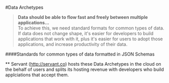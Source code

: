 #Data Archetypes
  
>**Data should be able to flow fast and freely between multiple applications...**  
>To achieve this, we need standard formats for common types of data.  If data does not change shape, it's easier for developers to build applications that work with it, plus it's easier for users to adopt those applications, and increase productivity of their data.


####Standards for common types of data formatted in JSON Schemas

** Servant (http://servant.co) hosts these Data Archetypes in the cloud on the behalf of users and splits its hosting revenue with developers who build applciations that accept them.